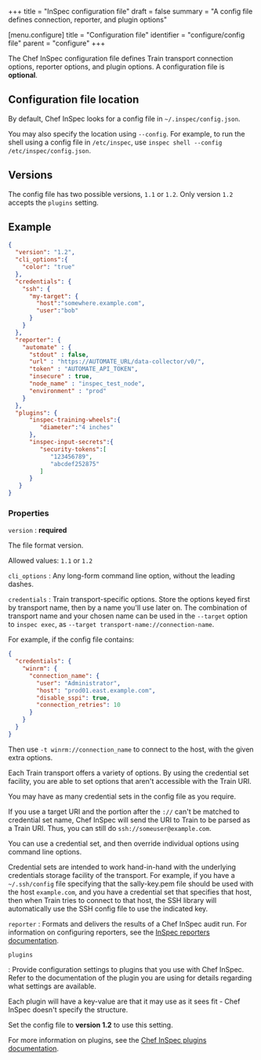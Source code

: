 +++
title = "InSpec configuration file"
draft = false
summary = "A config file defines connection, reporter, and plugin options"

[menu.configure]
    title = "Configuration file"
    identifier = "configure/config file"
    parent = "configure"
+++

The Chef InSpec configuration file defines Train transport connection options, reporter options, and plugin options.
A configuration file is **optional**.

## Configuration file location

By default, Chef InSpec looks for a config file in `~/.inspec/config.json`.

You may also specify the location using `--config`. For example, to run the shell using a config file in `/etc/inspec`, use `inspec shell --config /etc/inspec/config.json`.

## Versions

The config file has two possible versions, `1.1` or `1.2`. Only version `1.2` accepts the `plugins` setting.

## Example

```json
{
  "version": "1.2",
  "cli_options":{
    "color": "true"
  },
  "credentials": {
    "ssh": {
      "my-target": {
        "host":"somewhere.example.com",
        "user":"bob"
      }
    }
  },
  "reporter": {
    "automate" : {
      "stdout" : false,
      "url" : "https://AUTOMATE_URL/data-collector/v0/",
      "token" : "AUTOMATE_API_TOKEN",
      "insecure" : true,
      "node_name" : "inspec_test_node",
      "environment" : "prod"
    }
  },
  "plugins": {
      "inspec-training-wheels":{
         "diameter":"4 inches"
      },
      "inspec-input-secrets":{
         "security-tokens":[
            "123456789",
            "abcdef252875"
         ]
      }
   }
}
```

### Properties

`version`
: **required**

  The file format version.

  Allowed values: `1.1` or `1.2`

`cli_options`
: Any long-form command line option, without the leading dashes.

`credentials`
: Train transport-specific options. Store the options keyed first by transport name, then by a name you'll use later on. The combination of transport name and your chosen name can be used in the `--target` option to `inspec exec`, as `--target transport-name://connection-name`.

  For example, if the config file contains:

  ```json
  {
    "credentials": {
      "winrm": {
        "connection_name": {
          "user": "Administrator",
          "host": "prod01.east.example.com",
          "disable_sspi": true,
          "connection_retries": 10
        }
      }
    }
  }
  ```

  Then use `-t winrm://connection_name` to connect to the host, with the given extra options.

  Each Train transport offers a variety of options. By using the credential set facility, you are able to set options that aren't accessible with the Train URI.

  You may have as many credential sets in the config file as you require.

  If you use a target URI and the portion after the `://` can't be matched to credential set name, Chef InSpec will send the URI to Train to be parsed as a Train URI. Thus, you can still do `ssh://someuser@example.com`.

  You can use a credential set, and then override individual options using command line options.

  Credential sets are intended to work hand-in-hand with the underlying credentials storage facility of the transport. For example, if you have a `~/.ssh/config` file specifying that the sally-key.pem file should be used with the host `example.com`, and you have a credential set that specifies that host, then when Train tries to connect to that host, the SSH library will automatically use the SSH config file to use the indicated key.

`reporter`
: Formats and delivers the results of a Chef InSpec audit run. For information on configuring reporters, see the [InSpec reporters documentation](/configure/reporters/).

`plugins`

: Provide configuration settings to plugins that you use with Chef InSpec.
  Refer to the documentation of the plugin you are using for details regarding what settings are available.

  Each plugin will have a key-value are that it may use as it sees fit - Chef InSpec doesn't specify the structure.

  Set the config file to **version 1.2** to use this setting.

  For more information on plugins, see the [Chef InSpec plugins documentation](/configure/plugins/).

